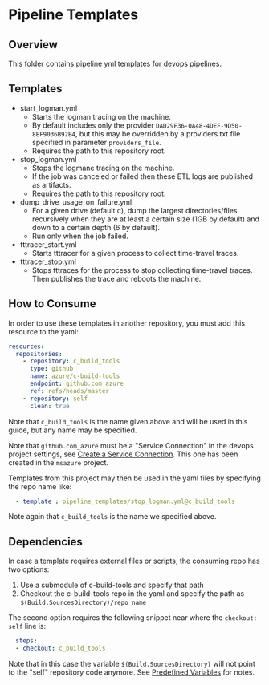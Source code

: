 # Pipeline Templates

## Overview

This folder contains pipeline yml templates for devops pipelines.

## Templates

- start_logman.yml
  - Starts the logman tracing on the machine.
  - By default includes only the provider `DAD29F36-0A48-4DEF-9D50-8EF9036B92B4`, but this may be overridden by a providers.txt file specified in parameter `providers_file`.
  - Requires the path to this repository root.
- stop_logman.yml
  - Stops the logmane tracing on the machine.
  - If the job was canceled or failed then these ETL logs are published as artifacts.
  - Requires the path to this repository root.
- dump_drive_usage_on_failure.yml
  - For a given drive (default c), dump the largest directories/files recursively when they are at least a certain size (1GB by default) and down to a certain depth (6 by default).
  - Run only when the job failed.
- tttracer_start.yml
  - Starts tttracer for a given process to collect time-travel traces.
- tttracer_stop.yml
  - Stops tttraces for the process to stop collecting time-travel traces. Then publishes the trace and reboots the machine.

## How to Consume

In order to use these templates in another repository, you must add this resource to the yaml:

```yaml
resources:
  repositories:
    - repository: c_build_tools
      type: github
      name: azure/c-build-tools
      endpoint: github.com_azure
      ref: refs/heads/master
    - repository: self
      clean: true
```

Note that `c_build_tools` is the name given above and will be used in this guide, but any name may be specified.

Note that `github.com_azure` must be a "Service Connection" in the devops project settings, see [Create a Service Connection](https://learn.microsoft.com/en-us/azure/devops/pipelines/library/service-endpoints?view=azure-devops&tabs=yaml#create-a-service-connection).
This one has been created in the `msazure` project.

Templates from this project may then be used in the yaml files by specifying the repo name like:

```yaml
  - template : pipeline_templates/stop_logman.yml@c_build_tools
```

Note again that `c_build_tools` is the name we specified above.

## Dependencies

In case a template requires external files or scripts, the consuming repo has two options:

1. Use a submodule of c-build-tools and specify that path
2. Checkout the c-build-tools repo in the yaml and specify the path as `$(Build.SourcesDirectory)/repo_name`

The second option requires the following snippet near where the `checkout: self` line is:

```yaml
  steps:
  - checkout: c_build_tools
```

Note that in this case the variable `$(Build.SourcesDirectory)` will not point to the "self" repository code anymore. See [Predefined Variables](https://learn.microsoft.com/en-us/azure/devops/pipelines/build/variables?view=azure-devops&tabs=yaml) for notes.
